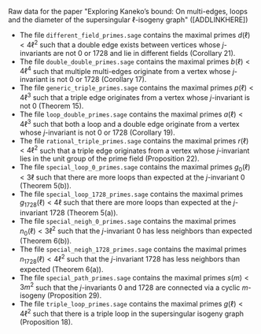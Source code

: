 Raw data for the paper "Exploring Kaneko’s bound: On multi-edges, loops and the diameter of the supersingular ℓ-isogeny graph" ([ADDLINKHERE])

- The file `different_field_primes.sage` contains the maximal primes $d(\ell) < 4\ell^2$ such that a double edge exists between vertices whose $j$-invariants are not $0$ or $1728$ and lie in different fields (Corollary 21).
- The file `double_double_primes.sage` contains the maximal primes $b(\ell) < 4\ell^4$ such that multiple multi-edges originate from a vertex whose $j$-invariant is not $0$ or $1728$ (Corollary 17).
- The file `generic_triple_primes.sage` contains the maximal primes $p(\ell) < 4\ell^3$ such that a triple edge originates from a vertex whose $j$-invariant is not $0$ (Theorem 15).
- The file `loop_double_primes.sage` contains the maximal primes $a(\ell) < 4\ell^3$ such that both a loop and a double edge originate from a vertex whose $j$-invariant is not $0$ or $1728$ (Corollary 19).
- The file `rational_triple_primes.sage` contains the maximal primes $r(\ell) < 4\ell^2$ such that a triple edge originates from a vertex whose $j$-invariant lies in the unit group of the prime field (Proposition 22).
- The file `special_loop_0_primes.sage` contains the maximal primes $g_0(\ell) < 3\ell$ such that there are more loops than expected at the $j$-invariant $0$ (Theorem 5(b)).
- The file `special_loop_1728_primes.sage` contains the maximal primes $g_{1728}(\ell) < 4\ell$ such that there are more loops than expected at the $j$-invariant $1728$ (Theorem 5(a)).
- The file `special_neigh_0_primes.sage` contains the maximal primes $n_0(\ell) < 3\ell^2$ such that the $j$-invariant $0$ has less neighbors than expected (Theorem 6(b)).
- The file `special_neigh_1728_primes.sage` contains the maximal primes $n_{1728}(\ell) < 4\ell^2$ such that the $j$-invariant $1728$ has less neighbors than expected (Theorem 6(a)).
- The file `special_path_primes.sage` contains the maximal primes $s(m) < 3m^2$ such that the $j$-invariants $0$ and $1728$ are connected via a cyclic $m$-isogeny (Proposition 29).
- The file `triple_loop_primes.sage` contains the maximal primes $g(\ell) < 4\ell^2$ such that there is a triple loop in the supersingular isogeny graph (Proposition 18).
